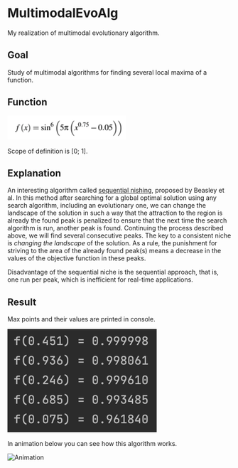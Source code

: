 # MultimodalEvoAlg

My realization of multimodal evolutionary algorithm.

## Goal

Study of multimodal algorithms for finding several local maxima of a function.

## Function

![Function](pictures/function.png)

Scope of definition is [0; 1].

## Explanation

An interesting algorithm called [sequential nishing](https://direct.mit.edu/evco/article-abstract/1/2/101/1103/A-Sequential-Niche-Technique-for-Multimodal?redirectedFrom=fulltext), proposed by Beasley et al. In this method after searching for a global optimal solution using any search algorithm, including an evolutionary one, we can change the landscape of the solution in such a way that the attraction to the region is already the found peak is penalized to ensure that the next time the search algorithm is run, another peak is found. Continuing the process described above, we will find several consecutive peaks. The key to a consistent niche is _changing the landscape_ of the solution. As a rule, the punishment for striving to the area of the already found peak(s) means a decrease in the values of the objective function in these peaks.

Disadvantage of the sequential niche is the sequential approach, that is, one run per peak, which is inefficient for real-time applications.

## Result

Max points and their values are printed in console.

![Console Output](pictures/console.png)

In animation below you can see how this algorithm works.

![Animation](pictures/animation.gif)
